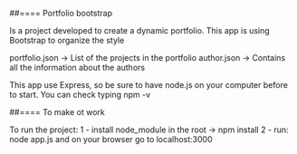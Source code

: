 ##==== Portfolio bootstrap

Is a project developed to create a dynamic portfolio. This app is using Bootstrap to organize the style

portfolio.json -> List of the projects in the portfolio
author.json -> Contains all the information about the authors

This app use Express, so be sure to have node.js on your computer before to start.
You can check typing
  npm -v

##==== To make ot work

To run the project:
1 - install node_module in the root -> npm install
2 - run: node app.js
    and on your browser go to localhost:3000
